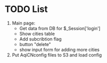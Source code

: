 # TODO List
1. Main page:
	* Get data from DB for $_Session['login']
	* Show cities table
    * Add subcribtion flag
	* button "delete"
	* show input form for adding more cities
2. Put AqiCNconfig files to S3 and load config
